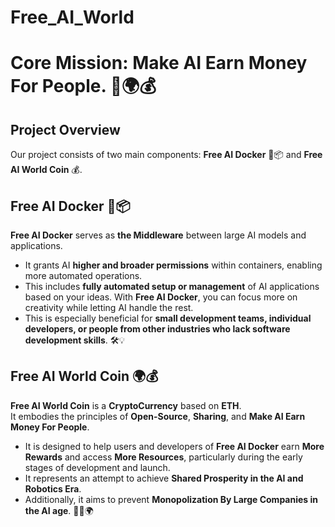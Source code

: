 # Free_AI_World
# Core Mission: **Make AI Earn Money For People.** 🤖🌍💰

## Project Overview

Our project consists of two main components: **Free AI Docker** 🐬📦 and **Free AI World Coin** 💰.

## Free AI Docker 🐬📦

**Free AI Docker** serves as **the Middleware** between large AI models and applications. 

- It grants AI **higher and broader permissions** within containers, enabling more automated operations.
- This includes **fully automated setup or management** of AI applications based on your ideas. With **Free AI Docker**, you can focus more on creativity while letting AI handle the rest.
- This is especially beneficial for **small development teams, individual developers, or people from other industries who lack software development skills**. 🛠️💡

## Free AI World Coin 🌍💰

**Free AI World Coin** is a **CryptoCurrency** based on **ETH**.  
It embodies the principles of **Open-Source**, **Sharing**, and **Make AI Earn Money For People**.

- It is designed to help users and developers of **Free AI Docker** earn **More Rewards** and access **More Resources**, particularly during the early stages of development and launch.
- It represents an attempt to achieve **Shared Prosperity in the AI and Robotics Era**.
- Additionally, it aims to prevent **Monopolization By Large Companies in the AI age**.
🤖🤝🌍
